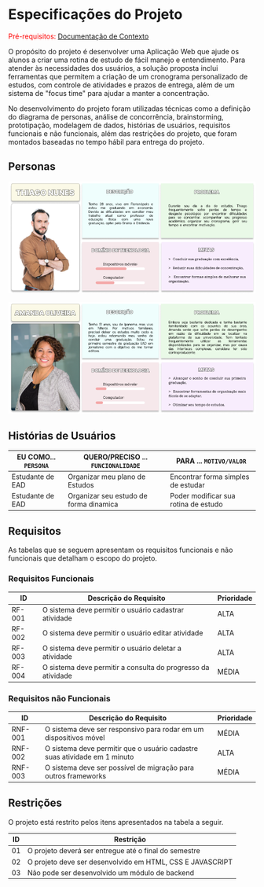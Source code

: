 # Especificações do Projeto

<span style="color:red">Pré-requisitos: <a href="1-Documentação de Contexto.md"> Documentação de Contexto</a></span>

O propósito do projeto é desenvolver uma Aplicação Web que ajude os alunos a criar uma rotina de estudo de fácil manejo e entendimento. Para atender às necessidades dos usuários, a solução proposta inclui ferramentas que permitem a criação de um cronograma personalizado de estudos, com controle de atividades e prazos de entrega, além de um sistema de "focus time" para ajudar a manter a concentração. 

No desenvolvimento do projeto foram utilizadas técnicas como a definição do diagrama de personas,  análise de concorrência, brainstorming, prototipação, modelagem de dados, histórias de usuários, requisitos funcionais e não funcionais, além das restrições do projeto, que foram montados baseadas no tempo hábil para entrega do projeto.

## Personas

![Imagem persona Thiago Nunes](img/thiago-nunes.png)

![Imagem persona Amanda Oliveira](img/amanda-oliveira.png)

>


## Histórias de Usuários


|EU COMO... `PERSONA`| QUERO/PRECISO ... `FUNCIONALIDADE`  |PARA ... `MOTIVO/VALOR`                 |
|--------------------|------------------------------------ |----------------------------------------|
|Estudante de EAD    | Organizar meu plano de Estudos      | Encontrar forma simples de estudar     |
|Estudante de EAD    | Organizar seu estudo de forma dinamica| Poder modificar sua rotina de estudo   |



## Requisitos

As tabelas que se seguem apresentam os requisitos funcionais e não funcionais que detalham o escopo do projeto.

### Requisitos Funcionais

|ID    | Descrição do Requisito  | Prioridade |
|------|-----------------------------------------|----|
|RF-001| O sistema deve permitir o usuário cadastrar atividade | ALTA | 
|RF-002| O sistema deve permitir o usuário editar atividade | ALTA | 
|RF-003| O sistema deve permitir o usuário deletar a atividade | ALTA | 
|RF-004| O sistema deve permitir a consulta do progresso da atividade | MÉDIA |

### Requisitos não Funcionais

|ID     | Descrição do Requisito  |Prioridade |
|-------|-------------------------|----|
|RNF-001| O sistema deve ser responsivo para rodar em um dispositivos móvel | MÉDIA | 
|RNF-002| O sistema deve permitir que o usuário cadastre suas atividade em 1 minuto |  ALTA |
|RNF-003| O sistema deve ser possível de migração para outros frameworks |  MÉDIA |



## Restrições

O projeto está restrito pelos itens apresentados na tabela a seguir.

|ID| Restrição                                             |
|--|-------------------------------------------------------|
|01| O projeto deverá ser entregue até o final do semestre |
|02| O projeto deve ser desenvolvido em HTML, CSS E JAVASCRIPT        |
|03| Não pode ser desenvolvido um módulo de backend        |



